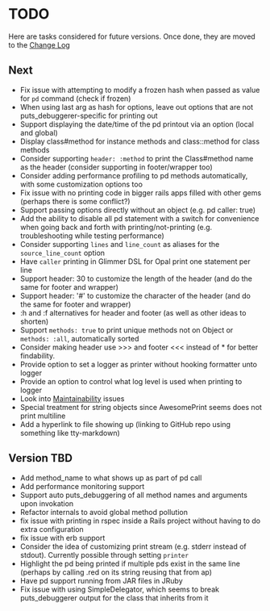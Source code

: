 # TODO

Here are tasks considered for future versions. Once done, they are moved to the [Change Log](CHANGELOG.md)

## Next

- Fix issue with attempting to modify a frozen hash when passed as value for `pd` command (check if frozen)
- When using last arg as hash for options, leave out options that are not puts_debuggerer-specific for printing out
- Support displaying the date/time of the pd printout via an option (local and global)
- Display class#method for instance methods and class::method for class methods
- Consider supporting `header: :method` to print the Class#method name as the header (consider supporting in footer/wrapper too)
- Consider adding performance profiling to pd methods automatically, with some customization options too
- Fix issue with no printing code in bigger rails apps filled with other gems (perhaps there is some conflict?)
- Support passing options directly without an object (e.g. pd caller: true)
- Add the ability to disable all pd statement with a switch for convenience when going back and forth with printing/not-printing (e.g. troubleshooting while testing performance)
- Consider supporting `lines` and `line_count` as aliases for the `source_line_count` option
- Have `caller` printing in Glimmer DSL for Opal print one statement per line
- Support header: 30 to customize the length of the header (and do the same for footer and wrapper)
- Support header: '#' to customize the character of the header (and do the same for footer and wrapper)
- :h and :f alternatives for header and footer (as well as other ideas to shorten)
- Support `methods: true` to print unique methods not on Object or `methods: :all`, automatically sorted
- Consider making header use >>> and footer <<< instead of * for better findability.
- Provide option to set a logger as printer without hooking formatter unto logger
- Provide an option to control what log level is used when printing to logger
- Look into [Maintainability](https://codeclimate.com/github/AndyObtiva/puts_debuggerer/issues) issues
- Special treatment for string objects since AwesomePrint seems does not print multiline
- Add a hyperlink to file showing up (linking to GitHub repo using something like tty-markdown)

## Version TBD

- Add method_name to what shows up as part of pd call
- Add performance monitoring support
- Support auto puts_debuggering of all method names and arguments upon invokation
- Refactor internals to avoid global method pollution
- fix issue with printing in rspec inside a Rails project without having to do extra configuration
- fix issue with erb support
- Consider the idea of customizing print stream (e.g. stderr instead of stdout). Currently possible through setting `printer`
- Highlight the pd being printed if multiple pds exist in the same line (perhaps by calling .red on its string reusing that from ap)
- Have pd support running from JAR files in JRuby
- Fix issue with using SimpleDelegator, which seems to break puts_debuggerer output for the class that inherits from it
